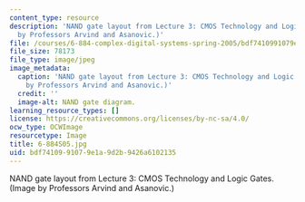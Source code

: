 ```yaml
---
content_type: resource
description: 'NAND gate layout from Lecture 3: CMOS Technology and Logic Gates. (Image
  by Professors Arvind and Asanovic.)'
file: /courses/6-884-complex-digital-systems-spring-2005/bdf7410991079e1a9d2b9426a6102135_6-884S05.jpg
file_size: 78173
file_type: image/jpeg
image_metadata:
  caption: 'NAND gate layout from Lecture 3: CMOS Technology and Logic Gates. (Image
    by Professors Arvind and Asanovic.)'
  credit: ''
  image-alt: NAND gate diagram.
learning_resource_types: []
license: https://creativecommons.org/licenses/by-nc-sa/4.0/
ocw_type: OCWImage
resourcetype: Image
title: 6-884S05.jpg
uid: bdf74109-9107-9e1a-9d2b-9426a6102135
---
```

NAND gate layout from Lecture 3: CMOS Technology and Logic Gates. (Image by Professors Arvind and Asanovic.)
